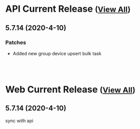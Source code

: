 
# API Current Release <small>([View All](/API.md))</small>
## 5.7.14 (2020-4-10)
### Patches 

- Added new group device upsert bulk task

<br><br>
# Web Current Release <small>([View All](/Web.md))</small>
## 5.7.14 (2020-4-10)
sync with api

  